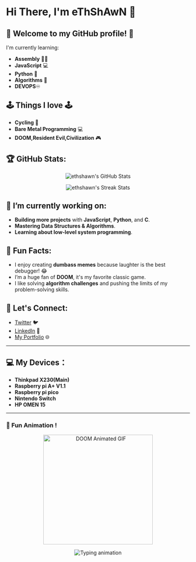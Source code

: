 # Hi There, I'm **eThShAwN** 👋

## 🎉 Welcome to my GitHub profile! 🎉

I'm currently learning:
- **Assembly** 🧑‍💻
- **JavaScript** 💻
- **Python** 🐍
- **Algorithms** 🧠
- **DEVOPS**♾️

## 🕹️ Things I love 🕹️
- **Cycling** 🤪
- **Bare Metal Programming** 💻
- **DOOM,Resident Evil,Civilization** 🎮

## 🏆 GitHub Stats:
<p align="center">
  <img src="https://github-readme-stats.vercel.app/api?username=ethshawn&theme=tokyonight&show_icons=true&hide_border=true&count_private=true" alt="ethshawn's GitHub Stats" />
</p>

<p align="center">
  <img src="https://github-readme-streak-stats.herokuapp.com/?user=ethshawn&theme=tokyonight&hide_border=true" alt="ethshawn's Streak Stats" />
</p>

## 🌱 I’m currently working on:
- **Building more projects** with **JavaScript**, **Python**, and **C**.
- **Mastering Data Structures & Algorithms**.
- **Learning about low-level system programming**.

## 🌟 Fun Facts:
- I enjoy creating **dumbass memes** because laughter is the best debugger! 😂
- I’m a huge fan of **DOOM**, it's my favorite classic game.
- I like solving **algorithm challenges** and pushing the limits of my problem-solving skills.

## 💬 Let's Connect:
- [Twitter](https://twitter.com) 🐦
- [LinkedIn](https://linkedin.com/in/) 💼
- [My Portfolio](https://google.com) 🌐

---

## 💻 My Devices：
- **Thinkpad X230(Main)**
- **Raspberry pi A+ V1.1**
- **Raspberry pi pico**
- **Nintendo Switch**
- **HP OMEN 15**
---

### 🚀 Fun Animation !

<p align="center">
  <img src="https://media0.giphy.com/media/v1.Y2lkPTc5MGI3NjExY3J4ZTY4N2xvZHpyYWU2bXc4MGRna29xNm1lYTVvaGYxZHVhNnVuZCZlcD12MV9pbnRlcm5hbF9naWZfYnlfaWQmY3Q9Zw/NsKjvlTb3xY9Mw8Jpf/giphy.webp" alt="DOOM Animated GIF" width="300" />
</p>

<p align="center">
  <img src="https://readme-typing-svg.demolab.com?font=Fira+Code&size=30&duration=2000&pause=1000&color=F70000&center=true&vCenter=true&repeat=false&width=435&lines=Go For It!" alt="Typing animation" />
</p>
